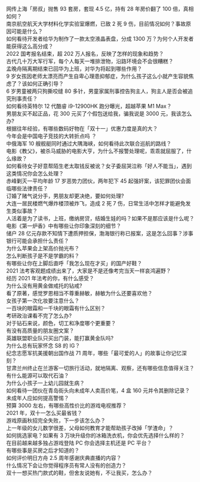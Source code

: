 网传上海「房叔」抛售 93 套房，套现 4.5 亿，持有 28 年房价翻了 100 倍，真相如何？  
南京航空航天大学材料化学实验室爆燃，已致 2 死 9 伤，目前情况如何？事故原因可能是什么？  
如何看待开发者给华为制作了一款太空液晶表盘，分成 1300 万？为何个人开发者能获得这么高分成？  
2022 国考报名结束，超 202 万人报名，反映了怎样的现象和趋势？  
古代几十万大军行军，每个人每天一堆排泄物，沿路环境会不会很糟糕？  
孟晚舟隔离期结束已回华为上班，对华为将起到哪些作用？  
9 岁女孩因老师太漂亮而产生自卑心理患抑郁症，为什么孩子这么小就产生容貌焦虑了？该如何正确引导？  
6 岁男童被两只狗撕咬缝 80 多针，男童家属刑事控告狗主人，狗主人是否会被追究刑事责任？  
如何看待英特尔 12 代酷睿 i9-12900HK 跑分曝光，超越苹果 M1 Max？  
男朋友买不起正品，花 300 元买了个假包送给我，骗我说是 3000 元，我该怎么办?  
根据往年经验，有哪些数码好物在「双十一」优惠力度是真的大？  
今年会是中国电子竞技的大转折点吗 ？  
中俄海军 10 艘舰艇同时通过大隅海峡，如何看待此次联合巡航的路线？  
电影《教父》，被杀马威胁的电影大亨，为什么不报警处理呢，乖乖就屈服了，什么缘故？  
如何看待女子好意帮陌生老太取钱反被讹？女子委屈哭泣称「好人不能当」，遇到这类情况你会怎么处理？  
赤峰剿灭一平均年龄 17 岁恶势力团伙，两年犯下 45 起强奸案，该犯罪团伙会面临哪些法律责任？  
订婚了赌气说分手，男朋友却更决绝，要如何处理?  
大连一居民楼燃气爆炸楼顶被炸飞，造成 2 死 7 伤，日常生活中怎样才能避免发生类似事故？  
人活着是为了读书，上班，缴纳房贷，结婚生娃的吗？如果不是那应该是什么呢？  
电影《第一炉香》中有哪些让你印象深刻的细节？  
储户 28 亿元存款不知情下遭质押担保，渤海银行称已报案，这是怎么回事？涉事银行可能会承担什么责任？  
为什么苹果会上架高价抛光布？  
怎么判断孩子是不是学霸的料？  
有哪些让你在上脚后直呼「我怎么现在才买」的国产好鞋？  
2021 法考客观题成绩出来了，大家是不是还像考完当天一样哀鸿遍野？  
经历 2021 年法考的你，有什么感受？  
为什么没有用黄金做戒托的钻戒?  
看了原著，感觉罗恩相当不尊重赫敏，赫敏为什么还要喜欢他？  
女孩子第一次化妆要注意什么？  
一百块的眼霜和一千块的眼霜有什么区别？  
考研政治课看不完了怎么办?  
对于钻石来说，颜色，切工和净度哪个更重要？  
有没有高质量的朋友圈文案？  
英雄联盟职业队只买出门装，能打赢黄金队吗?  
为什么总有玩家怀念 S8 的 IG？  
纪念志愿军抗美援朝出国作战 71 周年，哪些「最可爱的人」的故事让你记忆深刻？  
甘肃兰州终止在兰游客一切旅行活动，就地隔离、观察，还有哪些信息值得关注？  
有什么能源可以取代石油？  
为什么小孩子一上幼儿园就生病？  
如何看待一团伙在青岛街头向未成年人卖高价笔，4 盒 160 元并令其删除记录？未成年人应如何提高警惕？  
预算 3000 左右，有哪些高性价比的游戏电视推荐？  
2021 年，双十一怎么买最省钱？  
游戏原画秋招完全失败，下一步该怎么办？  
上一年级的女儿数学很差，父母如何教育才能帮助孩子改掉「学渣命」？  
如何挑选家电？如果有 3 万块升级你的冰箱洗衣机，你会优先选择什么样的？  
在目前越来越多独占游戏登陆 PC 你会选择主机还是 PC 平台？  
有哪些事是买房之后才知道的？  
如何评价明日方舟 2.5 周年感谢庆典直播的内容？  
什么情况下会让你觉得程序员有常人没有的创造力？  
双十一想买热门款式的鞋，但舍友说她有，不让我买，怎么办？  
